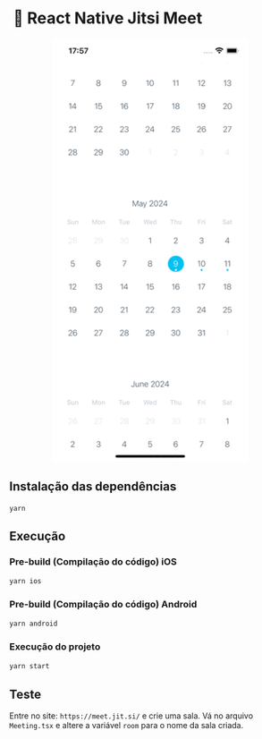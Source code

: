 #  📸 React Native Jitsi Meet


<p align="center">
  <img src="./agenda.gif" width="350" title="hover text">
</p>

## Instalação das dependências

```bash
yarn
```

## Execução

### Pre-build (Compilação do código) iOS

```bash
yarn ios
```

### Pre-build (Compilação do código) Android

```bash
yarn android
```

### Execução do projeto

```bash
yarn start
```

## Teste

Entre no site: `https://meet.jit.si/` e crie uma sala.
Vá no arquivo  `Meeting.tsx` e altere a variável `room` para o nome da sala criada.
